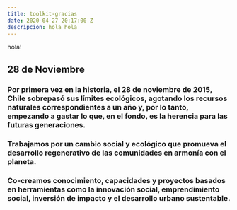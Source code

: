 ```yaml
---
title: toolkit-gracias
date: 2020-04-27 20:17:00 Z
descripcion: hola hola
---
```


hola! 

<section class="container">
<div class="row">
<div class="col-xs-8 col-xs-offset-1">
<h2 class="title">28 de Noviembre</h2>
<h3>Por primera vez en la historia, el 28 de noviembre de 2015, Chile <span>sobrepasó sus límites ecológicos</span>, agotando los recursos naturales correspondientes a un año y, por lo tanto, empezando a gastar lo que, en el fondo, es la herencia para las futuras generaciones. </h3>
</div>
</div>
</section>

<section class="container">
<div class="row">
<div class="col-xs-8 col-xs-offset-1">
<div class="line"></div>
<h3>Trabajamos por un cambio social y ecológico que promueva el desarrollo regenerativo de las comunidades en armonía con el planeta.</h3>
</div>
</div>
<div class="row">
<div class="col-xs-10 col-xs-offset-1">
<div class="line"></div>
<h3>Co-creamos conocimiento, capacidades y proyectos basados en herramientas como la innovación social, emprendimiento social, inversión de impacto y el desarrollo urbano sustentable.</h3>
</div>
</div>
</section>
</section>
